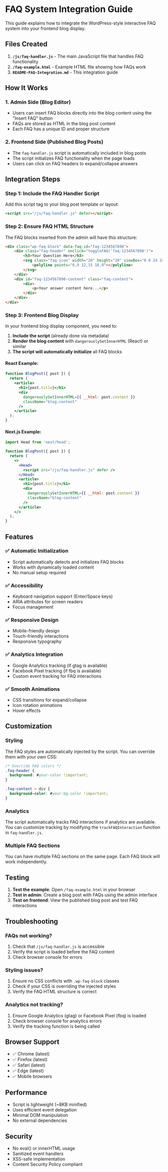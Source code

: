 # FAQ System Integration Guide

This guide explains how to integrate the WordPress-style interactive FAQ system into your frontend blog display.

## Files Created

1. **`/js/faq-handler.js`** - The main JavaScript file that handles FAQ functionality
2. **`/faq-example.html`** - Example HTML file showing how FAQs work
3. **`README-FAQ-Integration.md`** - This integration guide

## How It Works

### 1. Admin Side (Blog Editor)
- Users can insert FAQ blocks directly into the blog content using the "Insert FAQ" button
- FAQs are stored as HTML in the blog post content
- Each FAQ has a unique ID and proper structure

### 2. Frontend Side (Published Blog Posts)
- The `faq-handler.js` script is automatically included in blog posts
- The script initializes FAQ functionality when the page loads
- Users can click on FAQ headers to expand/collapse answers

## Integration Steps

### Step 1: Include the FAQ Handler Script

Add this script tag to your blog post template or layout:

```html
<script src="/js/faq-handler.js" defer></script>
```

### Step 2: Ensure FAQ HTML Structure

The FAQ blocks inserted from the admin will have this structure:

```html
<div class="wp-faq-block" data-faq-id="faq-1234567890">
    <div class="faq-header" onclick="toggleFAQ('faq-1234567890')">
        <h3>Your Question Here</h3>
        <svg class="faq-icon" width="20" height="20" viewBox="0 0 24 24" fill="none" stroke="currentColor" stroke-width="2">
            <polyline points="6,9 12,15 18,9"></polyline>
        </svg>
    </div>
    <div id="faq-1234567890-content" class="faq-content">
        <div>
            <p>Your answer content here...</p>
        </div>
    </div>
</div>
```

### Step 3: Frontend Blog Display

In your frontend blog display component, you need to:

1. **Include the script** (already done via metadata)
2. **Render the blog content** with `dangerouslySetInnerHTML` (React) or similar
3. **The script will automatically initialize** all FAQ blocks

#### React Example:
```jsx
function BlogPost({ post }) {
  return (
    <article>
      <h1>{post.title}</h1>
      <div 
        dangerouslySetInnerHTML={{ __html: post.content }}
        className="blog-content"
      />
    </article>
  );
}
```

#### Next.js Example:
```jsx
import Head from 'next/head';

function BlogPost({ post }) {
  return (
    <>
      <Head>
        <script src="/js/faq-handler.js" defer />
      </Head>
      <article>
        <h1>{post.title}</h1>
        <div 
          dangerouslySetInnerHTML={{ __html: post.content }}
          className="blog-content"
        />
      </article>
    </>
  );
}
```

## Features

### ✅ Automatic Initialization
- Script automatically detects and initializes FAQ blocks
- Works with dynamically loaded content
- No manual setup required

### ✅ Accessibility
- Keyboard navigation support (Enter/Space keys)
- ARIA attributes for screen readers
- Focus management

### ✅ Responsive Design
- Mobile-friendly design
- Touch-friendly interactions
- Responsive typography

### ✅ Analytics Integration
- Google Analytics tracking (if gtag is available)
- Facebook Pixel tracking (if fbq is available)
- Custom event tracking for FAQ interactions

### ✅ Smooth Animations
- CSS transitions for expand/collapse
- Icon rotation animations
- Hover effects

## Customization

### Styling
The FAQ styles are automatically injected by the script. You can override them with your own CSS:

```css
/* Override FAQ colors */
.faq-header {
  background: #your-color !important;
}

.faq-content > div {
  background-color: #your-bg-color !important;
}
```

### Analytics
The script automatically tracks FAQ interactions if analytics are available. You can customize tracking by modifying the `trackFAQInteraction` function in `faq-handler.js`.

### Multiple FAQ Sections
You can have multiple FAQ sections on the same page. Each FAQ block will work independently.

## Testing

1. **Test the example**: Open `/faq-example.html` in your browser
2. **Test in admin**: Create a blog post with FAQs using the admin interface
3. **Test on frontend**: View the published blog post and test FAQ interactions

## Troubleshooting

### FAQs not working?
1. Check that `/js/faq-handler.js` is accessible
2. Verify the script is loaded before the FAQ content
3. Check browser console for errors

### Styling issues?
1. Ensure no CSS conflicts with `.wp-faq-block` classes
2. Check if your CSS is overriding the injected styles
3. Verify the FAQ HTML structure is correct

### Analytics not tracking?
1. Ensure Google Analytics (gtag) or Facebook Pixel (fbq) is loaded
2. Check browser console for analytics errors
3. Verify the tracking function is being called

## Browser Support

- ✅ Chrome (latest)
- ✅ Firefox (latest)
- ✅ Safari (latest)
- ✅ Edge (latest)
- ✅ Mobile browsers

## Performance

- Script is lightweight (~8KB minified)
- Uses efficient event delegation
- Minimal DOM manipulation
- No external dependencies

## Security

- No eval() or innerHTML usage
- Sanitized event handlers
- XSS-safe implementation
- Content Security Policy compliant 